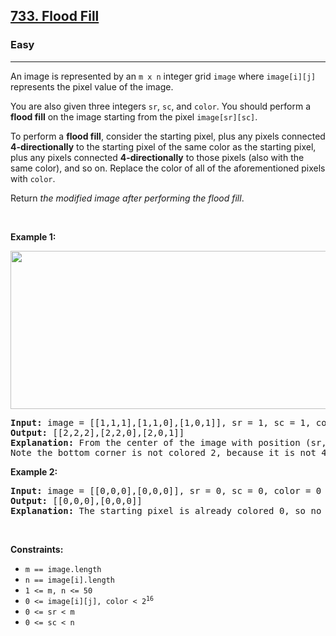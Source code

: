 <h2><a href="https://leetcode.com/problems/flood-fill/description/">733. Flood Fill</a></h2><h3>Easy</h3><hr><p>An image is represented by an <code>m x n</code> integer grid <code>image</code> where <code>image[i][j]</code> represents the pixel value of the image.</p>

<p>You are also given three integers <code>sr</code>, <code>sc</code>, and <code>color</code>. You should perform a <strong>flood fill</strong> on the image starting from the pixel <code>image[sr][sc]</code>.</p>

<p>To perform a <strong>flood fill</strong>, consider the starting pixel, plus any pixels connected <strong>4-directionally</strong> to the starting pixel of the same color as the starting pixel, plus any pixels connected <strong>4-directionally</strong> to those pixels (also with the same color), and so on. Replace the color of all of the aforementioned pixels with <code>color</code>.</p>

<p>Return <em>the modified image after performing the flood fill</em>.</p>

<p>&nbsp;</p>
<p><strong class="example">Example 1:</strong></p>
<img alt="" src="https://assets.leetcode.com/uploads/2021/06/01/flood1-grid.jpg" style="width: 613px; height: 253px;" />
<pre>
<strong>Input:</strong> image = [[1,1,1],[1,1,0],[1,0,1]], sr = 1, sc = 1, color = 2
<strong>Output:</strong> [[2,2,2],[2,2,0],[2,0,1]]
<strong>Explanation:</strong> From the center of the image with position (sr, sc) = (1, 1) (i.e., the red pixel), all pixels connected by a path of the same color as the starting pixel (i.e., the blue pixels) are colored with the new color.
Note the bottom corner is not colored 2, because it is not 4-directionally connected to the starting pixel.
</pre>

<p><strong class="example">Example 2:</strong></p>

<pre>
<strong>Input:</strong> image = [[0,0,0],[0,0,0]], sr = 0, sc = 0, color = 0
<strong>Output:</strong> [[0,0,0],[0,0,0]]
<strong>Explanation:</strong> The starting pixel is already colored 0, so no changes are made to the image.
</pre>

<p>&nbsp;</p>
<p><strong>Constraints:</strong></p>

<ul>
	<li><code>m == image.length</code></li>
	<li><code>n == image[i].length</code></li>
	<li><code>1 &lt;= m, n &lt;= 50</code></li>
	<li><code>0 &lt;= image[i][j], color &lt; 2<sup>16</sup></code></li>
	<li><code>0 &lt;= sr &lt; m</code></li>
	<li><code>0 &lt;= sc &lt; n</code></li>
</ul>
